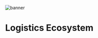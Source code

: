 ![banner](https://github.com/logistics-ecosystem/.github/blob/main/resources/photo_2023-11-18_21-06-36.jpg)

# Logistics Ecosystem
